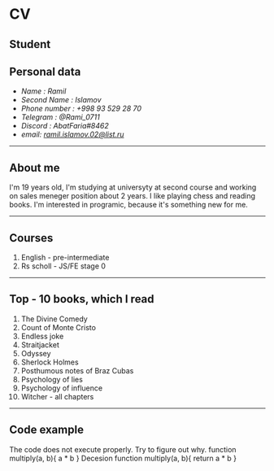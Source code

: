 # CV 


## Student


## Personal data


* *Name : Ramil*
* *Second Name : Islamov*
* *Phone number : +998 93 529 28 70*
* *Telegram : @Rami_0711*
* *Discord : AbatFaria#8462*
* *email: ramil.islamov.02@list.ru*
****


## About me


I'm 19 years old, I'm studying at universyty at second course and working on sales meneger position about 2 years. I like playing chess and reading books. I'm interested in programic, because it's something new for me.
****


## Courses


1. English - pre-intermediate
2. Rs scholl - JS/FE stage 0
****


## Top - 10 books, which I read


1. The Divine Comedy
2. Count of Monte Cristo
3. Endless joke
4. Straitjacket
5. Odyssey
6. Sherlock Holmes
7. Posthumous notes of Braz Cubas
8. Psychology of lies
9. Psychology of influence
10. Witcher - all chapters
****


## Code example


The code does not execute properly. Try to figure out why.
function multiply(a, b){
  a * b
}
Decesion
function multiply(a, b){
 return a * b
}